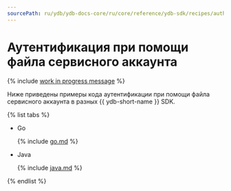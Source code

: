 ```yaml
---
sourcePath: ru/ydb/ydb-docs-core/ru/core/reference/ydb-sdk/recipes/auth/_includes/service_account.md
---
```

# Аутентификация при помощи файла сервисного аккаунта

{% include [work in progress message](../../_includes/addition.md) %}

Ниже приведены примеры кода аутентификации при помощи файла сервисного аккаунта в разных {{ ydb-short-name }} SDK.

{% list tabs %}

- Go


  {% include [go.md](service_account/go.md) %}

- Java


  {% include [java.md](service_account/java.md) %}

{% endlist %}
